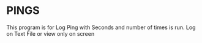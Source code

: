 # PINGS
This program is for Log Ping with Seconds and number of times is run.
Log on Text File or view only on screen
